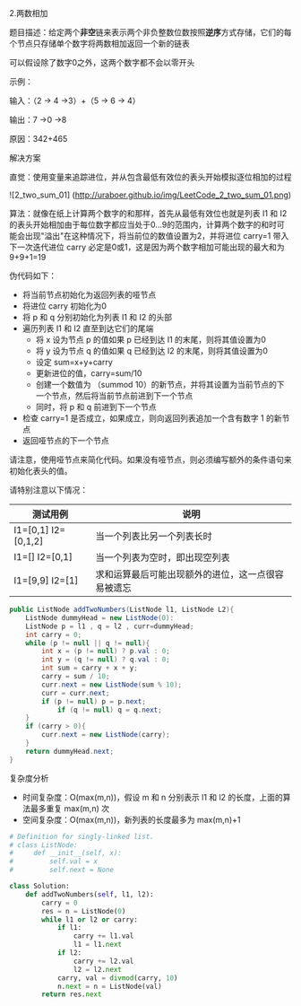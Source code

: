 2.两数相加

题目描述：给定两个**非空**链来表示两个非负整数位数按照**逆序**方式存储，它们的每个节点只存储单个数字将两数相加返回一个新的链表

可以假设除了数字0之外，这两个数字都不会以零开头

示例：

输入：（2 -> 4 ->3）+（5 -> 6 -> 4）

输出：7 ->0 ->8

原因：342+465



解决方案

直觉：使用变量来追踪进位，并从包含最低有效位的表头开始模拟逐位相加的过程

![2_two_sum_01] (http://uraboer.github.io/img/LeetCode_2_two_sum_01.png)



算法：就像在纸上计算两个数字的和那样，首先从最低有效位也就是列表 I1 和 I2 的表头开始相加由于每位数字都应当处于0...9的范围内，计算两个数字的和时可能会出现"溢出"在这种情况下，将当前位的数值设置为2，并将进位 carry=1 带入下一次迭代进位 carry 必定是0或1，这是因为两个数字相加可能出现的最大和为9+9+1=19



伪代码如下：

- 将当前节点初始化为返回列表的哑节点
- 将进位 carry 初始化为0
- 将 p 和 q 分别初始化为列表 I1 和 I2 的头部
- 遍历列表 I1 和 I2 直至到达它们的尾端
  - 将 x 设为节点 p 的值如果 p 已经到达 I1 的末尾，则将其值设置为0
  - 将 y 设为节点 q 的值如果 q 已经到达 I2 的末尾，则将其值设置为0
  - 设定 sum=x+y+carry
  - 更新进位的值，carry=sum/10
  - 创建一个数值为 （summod 10）的新节点，并将其设置为当前节点的下一个节点，然后将当前节点前进到下一个节点
  - 同时，将 p 和 q 前进到下一个节点
- 检查 carry=1 是否成立，如果成立，则向返回列表追加一个含有数字 1 的新节点
- 返回哑节点的下一个节点



请注意，使用哑节点来简化代码。如果没有哑节点，则必须编写额外的条件语句来初始化表头的值。

请特别注意以下情况：

| 测试用例             | 说明                                               |
| -------------------- | -------------------------------------------------- |
| I1=[0,1]  I2=[0,1,2] | 当一个列表比另一个列表长时                         |
| I1=[]  I2=[0,1]      | 当一个列表为空时，即出现空列表                     |
| I1=[9,9]  I2=[1]     | 求和运算最后可能出现额外的进位，这一点很容易被遗忘 |



```java
public ListNode addTwoNumbers(ListNode l1, ListNode L2){
    ListNode dummyHead = new ListNode(0):
    ListNode p = l1 , q = l2 , curr=dummyHead;
    int carry = 0;
    while (p != null || q != null){
        int x = (p != null) ? p.val : 0;
        int y = (q != null) ? q.val : 0;
        int sum = carry + x + y;
        carry = sum / 10;
        curr.next = new ListNode(sum % 10);
        curr = curr.next;
        if (p != null) p = p.next;
        	if (q != null) q = q.next;
    }
    if (carry > 0){
        curr.next = new ListNode(carry);
    }
    return dummyHead.next;
}
```

复杂度分析

- 时间复杂度：O(max(m,n))，假设 m 和 n 分别表示 l1 和 l2 的长度，上面的算法最多重复 max(m,n) 次
- 空间复杂度：O(max(m,n))，新列表的长度最多为 max(m,n)+1



```python
# Definition for singly-linked list.
# class ListNode:
#     def __init__(self, x):
#         self.val = x
#         self.next = None

class Solution:
    def addTwoNumbers(self, l1, l2):
        carry = 0
        res = n = ListNode(0)
        while l1 or l2 or carry:
            if l1:
                carry += l1.val
                l1 = l1.next
            if l2:
                carry += l2.val
                l2 = l2.next
            carry, val = divmod(carry, 10)
            n.next = n = ListNode(val)
        return res.next
```

